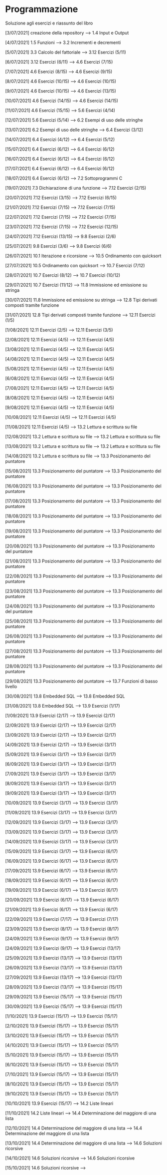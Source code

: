# Programmazione
Soluzione agli esercizi e riassunto del libro

[3/07/2021]
  creazione della repository --> 1.4 Input e Output

[4/07/2021]
  1.5 Funzioni --> 3.2 Incrementi e decrementi

[5/07/2021]
  3.3 Calcolo del fattoriale --> 3.12 Esercizi (5/11)    

[6/07/2021]
  3.12 Esercizi (6/11) --> 4.6 Esercizi (7/15)

[7/07/2021]
  4.6 Esercizi (8/15) --> 4.6 Esercizi (9/15)

[8/07/2021]
 4.6 Esercizi (10/15) --> 4.6 Esercizi (10/15)

[9/07/2021]
 4.6 Esercizi (10/15) --> 4.6 Esercizi (13/15)

[10/07/2021]
 4.6 Esercizi (14/15) --> 4.6 Esercizi (14/15)

[11/07/2021]
 4.6 Esercizi (15/15) --> 5.6 Esercizi (4/14)

[12/07/2021]
 5.6 Esercizi (5/14) --> 6.2 Esempi di uso delle stringhe

[13/07/2021]
 6.2 Esempi di uso delle stringhe --> 6.4 Esercizi (3/12)

[14/07/2021]
 6.4 Esercizi (4/12) --> 6.4 Esercizi (5/12)

[15/07/2021]
 6.4 Esercizi (6/12) --> 6.4 Esercizi (6/12)

[16/07/2021]
 6.4 Esercizi (6/12) --> 6.4 Esercizi (6/12)

[17/07/2021]
 6.4 Esercizi (6/12) --> 6.4 Esercizi (6/12)

[18/07/2021]
 6.4 Esercizi (6/12) --> 7.2 Sottoprogrammi C

[19/07/2021]
 7.3 Dichiarazione di una funzione --> 7.12 Esercizi (2/15)

[20/07/2021]
 7.12 Esercizi (3/15) --> 7.12 Esercizi (6/15)

[21/07/2021]
 7.12 Esercizi (7/15) --> 7.12 Esercizi (7/15)

[22/07/2021]
 7.12 Esercizi (7/15) --> 7.12 Esercizi (7/15)

[23/07/2021]
 7.12 Esercizi (7/15) --> 7.12 Esercizi (12/15)

[24/07/2021]
 7.12 Esercizi (13/15) --> 9.8 Esercizi (2/6)

[25/07/2021]
 9.8 Esercizi (3/6) --> 9.8 Esercizi (6/6)

[26/07/2021]
 10.1 Iterazione e ricorsione --> 10.5 Ordinamento con quicksort

[27/07/2021]
 10.5 Ordinamento con quicksort --> 10.7 Esercizi (7/12)

[28/07/2021]
 10.7 Esercizi (8/12) --> 10.7 Esercizi (10/12)

[29/07/2021]
 10.7 Esercizi (11/12) --> 11.8 Immissione ed emissione su stringa

[30/07/2021]
 11.8 Immissione ed emissione su stringa --> 12.8 Tipi derivati composti tramite funzione

[31/07/2021]
 12.8 Tipi derivati composti tramite funzione --> 12.11 Esercizi (1/5)

[1/08/2021]
 12.11 Esercizi (2/5) --> 12.11 Esercizi (3/5) 

[2/08/2021]
 12.11 Esercizi (4/5) --> 12.11 Esercizi (4/5)

[3/08/2021]
 12.11 Esercizi (4/5) --> 12.11 Esercizi (4/5)
 
[4/08/2021]
 12.11 Esercizi (4/5) --> 12.11 Esercizi (4/5)
 
[5/08/2021]
 12.11 Esercizi (4/5) --> 12.11 Esercizi (4/5)
 
[6/08/2021]
 12.11 Esercizi (4/5) --> 12.11 Esercizi (4/5)
 
[7/08/2021]
 12.11 Esercizi (4/5) --> 12.11 Esercizi (4/5)
 
[8/08/2021]
 12.11 Esercizi (4/5) --> 12.11 Esercizi (4/5)
 
[9/08/2021]
 12.11 Esercizi (4/5) --> 12.11 Esercizi (4/5)
 
[10/08/2021]
 12.11 Esercizi (4/5) --> 12.11 Esercizi (4/5)

[11/08/2021]
 12.11 Esercizi (4/5) --> 13.2 Lettura e scrittura su file

[12/08/2021]
 13.2 Lettura e scrittura su file --> 13.2 Lettura e scrittura su file

[13/08/2021]
 13.2 Lettura e scrittura su file --> 13.2 Lettura e scrittura su file

[14/08/2021]
 13.2 Lettura e scrittura su file --> 13.3 Posizionamento del puntatore

[15/08/2021]
 13.3 Posizionamento del puntatore --> 13.3 Posizionamento del puntatore

[16/08/2021]
 13.3 Posizionamento del puntatore --> 13.3 Posizionamento del puntatore 

[17/08/2021]
 13.3 Posizionamento del puntatore --> 13.3 Posizionamento del puntatore

[18/08/2021]
 13.3 Posizionamento del puntatore --> 13.3 Posizionamento del puntatore 

[19/08/2021]
 13.3 Posizionamento del puntatore --> 13.3 Posizionamento del puntatore 

[20/08/2021]
 13.3 Posizionamento del puntatore --> 13.3 Posizionamento del puntatore

[21/08/2021]
 13.3 Posizionamento del puntatore --> 13.3 Posizionamento del puntatore

[22/08/2021]
 13.3 Posizionamento del puntatore --> 13.3 Posizionamento del puntatore
 
[23/08/2021]
 13.3 Posizionamento del puntatore --> 13.3 Posizionamento del puntatore

[24/08/2021]
 13.3 Posizionamento del puntatore --> 13.3 Posizionamento del puntatore

[25/08/2021]
 13.3 Posizionamento del puntatore --> 13.3 Posizionamento del puntatore

[26/08/2021]
 13.3 Posizionamento del puntatore --> 13.3 Posizionamento del puntatore

[27/08/2021]
 13.3 Posizionamento del puntatore --> 13.3 Posizionamento del puntatore

[28/08/2021]
 13.3 Posizionamento del puntatore --> 13.3 Posizionamento del puntatore

[29/08/2021]
 13.3 Posizionamento del puntatore --> 13.7 Funzioni di basso livello

[30/08/2021]
 13.8 Embedded SQL --> 13.8 Embedded SQL

[31/08/2021]
 13.8 Embedded SQL --> 13.9 Esercizi (1/17)

[1/09/2021]
 13.9 Esercizi (2/17) --> 13.9 Esercizi (2/17)

[2/09/2021]
 13.9 Esercizi (2/17) --> 13.9 Esercizi (2/17)

[3/09/2021]
 13.9 Esercizi (2/17) --> 13.9 Esercizi (2/17)

[4/09/2021]
 13.9 Esercizi (2/17) --> 13.9 Esercizi (3/17)

[5/09/2021]
 13.9 Esercizi (3/17) --> 13.9 Esercizi (3/17)

[6/09/2021]
 13.9 Esercizi (3/17) --> 13.9 Esercizi (3/17)

[7/09/2021]
 13.9 Esercizi (3/17) --> 13.9 Esercizi (3/17)

[8/09/2021]
 13.9 Esercizi (3/17) --> 13.9 Esercizi (3/17)

[9/09/2021]
 13.9 Esercizi (3/17) --> 13.9 Esercizi (3/17) 

[10/09/2021]
 13.9 Esercizi (3/17) --> 13.9 Esercizi (3/17)

[11/09/2021]
 13.9 Esercizi (3/17) --> 13.9 Esercizi (3/17)

[12/09/2021]
 13.9 Esercizi (3/17) --> 13.9 Esercizi (3/17)

[13/09/2021]
 13.9 Esercizi (3/17) --> 13.9 Esercizi (3/17)

[14/09/2021]
 13.9 Esercizi (3/17) --> 13.9 Esercizi (3/17)

[15/09/2021]
 13.9 Esercizi (3/17) --> 13.9 Esercizi (6/17)

[16/09/2021]
 13.9 Esercizi (6/17) --> 13.9 Esercizi (6/17)

[17/09/2021]
 13.9 Esercizi (6/17) --> 13.9 Esercizi (6/17)

[18/09/2021]
 13.9 Esercizi (6/17) --> 13.9 Esercizi (6/17) 

[19/09/2021]
 13.9 Esercizi (6/17) --> 13.9 Esercizi (6/17) 

[20/09/2021]
 13.9 Esercizi (6/17) --> 13.9 Esercizi (6/17)

[21/09/2021]
 13.9 Esercizi (6/17) --> 13.9 Esercizi (6/17)

[22/09/2021]
 13.9 Esercizi (7/17) --> 13.9 Esercizi (7/17) 

[23/09/2021]
 13.9 Esercizi (8/17) --> 13.9 Esercizi (8/17)

[24/09/2021]
 13.9 Esercizi (9/17) --> 13.9 Esercizi (9/17)

[24/09/2021]
 13.9 Esercizi (9/17) --> 13.9 Esercizi (13/17) 

[25/09/2021]
 13.9 Esercizi (13/17) --> 13.9 Esercizi (13/17)

[26/09/2021]
 13.9 Esercizi (13/17) --> 13.9 Esercizi (13/17)

[27/09/2021]
 13.9 Esercizi (13/17) --> 13.9 Esercizi (13/17)

[28/09/2021]
 13.9 Esercizi (13/17) --> 13.9 Esercizi (15/17) 

[29/09/2021]
 13.9 Esercizi (15/17) --> 13.9 Esercizi (15/17)

[30/09/2021]
 13.9 Esercizi (15/17) --> 13.9 Esercizi (15/17)

[1/10/2021]
 13.9 Esercizi (15/17) --> 13.9 Esercizi (15/17)

[2/10/2021]
 13.9 Esercizi (15/17) --> 13.9 Esercizi (15/17)

[3/10/2021]
 13.9 Esercizi (15/17) --> 13.9 Esercizi (15/17)

[4/10/2021]
 13.9 Esercizi (15/17) --> 13.9 Esercizi (15/17)

[5/10/2021]
 13.9 Esercizi (15/17) --> 13.9 Esercizi (15/17)

[6/10/2021]
 13.9 Esercizi (15/17) --> 13.9 Esercizi (15/17)

[7/10/2021]
 13.9 Esercizi (15/17) --> 13.9 Esercizi (15/17)

[8/10/2021]
 13.9 Esercizi (15/17) --> 13.9 Esercizi (15/17)

[9/10/2021]
 13.9 Esercizi (15/17) --> 13.9 Esercizi (15/17)

[10/10/2021]
 13.9 Esercizi (15/17) --> 14.2 Liste lineari

[11/10/2021]
 14.2 Liste lineari --> 14.4 Determinazione del maggiore di una lista

[12/10/2021]
 14.4 Determinazione del maggiore di una lista --> 14.4 Determinazione del maggiore di una lista

[13/10/2021]
 14.4 Determinazione del maggiore di una lista --> 14.6 Soluzioni ricorsive

[14/10/2021]
 14.6 Soluzioni ricorsive --> 14.6 Soluzioni ricorsive

[15/10/2021]
 14.6 Soluzioni ricorsive -->